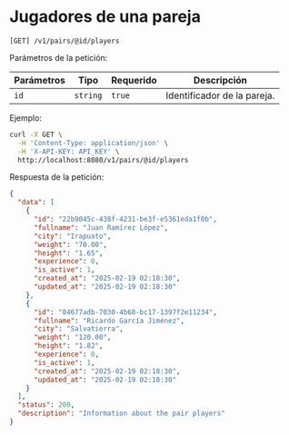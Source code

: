 # Jugadores de una pareja

```
[GET] /v1/pairs/@id/players
```

Parámetros de la petición:

| Parámetros | Tipo | Requerido | Descripción |
| ---------- | ---- | --------- | ----------- |
| `id` | `string` | `true` | Identificador de la pareja. |

Ejemplo:

```bash
curl -X GET \
  -H 'Content-Type: application/json' \
  -H 'X-API-KEY: API_KEY' \
  http://localhost:8080/v1/pairs/@id/players
```

Respuesta de la petición:

```json
{
  "data": [
    {
      "id": "22b9045c-438f-4231-be3f-e5361eda1f0b",
      "fullname": "Juan Ramírez López",
      "city": "Irapuato",
      "weight": "70.00",
      "height": "1.65",
      "experience": 0,
      "is_active": 1,
      "created_at": "2025-02-19 02:18:30",
      "updated_at": "2025-02-19 02:18:30"
    },
    {
      "id": "84677adb-7030-4b68-bc17-1397f2e11234",
      "fullname": "Ricardo García Jiménez",
      "city": "Salvatierra",
      "weight": "120.00",
      "height": "1.82",
      "experience": 0,
      "is_active": 1,
      "created_at": "2025-02-19 02:18:30",
      "updated_at": "2025-02-19 02:18:30"
    }
  ],
  "status": 200,
  "description": "Information about the pair players"
}
```
